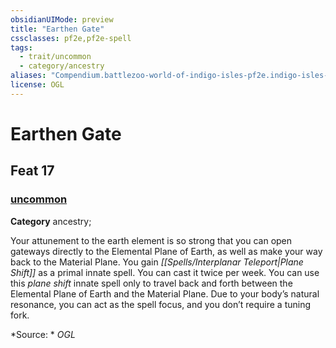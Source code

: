 ```yaml
---
obsidianUIMode: preview
title: "Earthen Gate"
cssclasses: pf2e,pf2e-spell
tags:
  - trait/uncommon
  - category/ancestry
aliases: "Compendium.battlezoo-world-of-indigo-isles-pf2e.indigo-isles-feats.Item.5b57PoGHTgmTAhDo"
license: OGL
---
```

# Earthen Gate
## Feat 17
### [uncommon](uncommon "Uncommon Rarity Trait")

**Category** ancestry; 




Your attunement to the earth element is so strong that you can open gateways directly to the Elemental Plane of Earth, as well as make your way back to the Material Plane. You gain _[[Spells/Interplanar Teleport|Plane Shift]]_ as a primal innate spell. You can cast it twice per week. You can use this _plane shift_ innate spell only to travel back and forth between the Elemental Plane of Earth and the Material Plane. Due to your body’s natural resonance, you can act as the spell focus, and you don’t require a tuning fork.

*Source: *
*OGL*